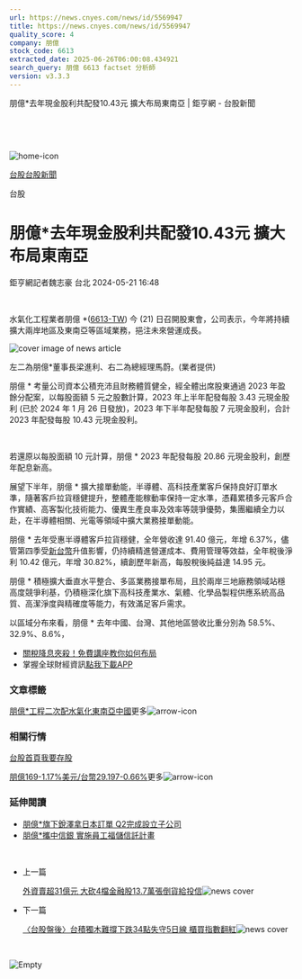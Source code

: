 ```yaml
---
url: https://news.cnyes.com/news/id/5569947
title: https://news.cnyes.com/news/id/5569947
quality_score: 4
company: 朋億
stock_code: 6613
extracted_date: 2025-06-26T06:00:08.434921
search_query: 朋億 6613 factset 分析師
version: v3.3.3
---
```


朋億\*去年現金股利共配發10.43元 擴大布局東南亞 | 鉅亨網 - 台股新聞

‌

‌

![home-icon](/assets/icons/breadCrumb/symbol-icon-home.svg)

[台股](/news/cat/tw_stock)[台股新聞](/news/cat/tw_stock_news)

台股

# 朋億\*去年現金股利共配發10.43元 擴大布局東南亞

鉅亨網記者魏志豪 台北 2024-05-21 16:48

‌

水氣化工程業者朋億 \*([6613-TW](https://www.cnyes.com/twstock/6613)) 今 (21) 日召開股東會，公司表示，今年將持續擴大兩岸地區及東南亞等區域業務，挹注未來營運成長。

![cover image of news article](/_next/image?url=https%3A%2F%2Fcimg.cnyes.cool%2Fprod%2Fnews%2F5569947%2Fl%2F808b4a8374aa41e109dacdd51359ef1f.jpg&w=3840&q=75)

左二為朋億\*董事長梁進利、右二為總經理馬蔚。(業者提供)

朋億 \* 考量公司資本公積充沛且財務體質健全，經全體出席股東通過 2023 年盈餘分配案，以每股面額 5 元之股數計算，2023 年上半年配發每股 3.43 元現金股利 (已於 2024 年 1 月 26 日發放)，2023 年下半年配發每股 7 元現金股利，合計 2023 年配發每股 10.43 元現金股利。

‌

若還原以每股面額 10 元計算，朋億 \* 2023 年配發每股 20.86 元現金股利，創歷年配息新高。

展望下半年，朋億 \* 擴大接單動能，半導體、高科技產業客戶保持良好訂單水準，隨著客戶拉貨穩健提升，整體產能稼動率保持一定水準，憑藉累積多元客戶合作實績、高客製化技術能力、優異生產良率及效率等競爭優勢，集團繼續全力以赴，在半導體相關、光電等領域中擴大業務接單動能。

朋億 \* 去年受惠半導體客戶拉貨穩健，全年營收達 91.40 億元，年增 6.37%，儘管第四季受[新台幣](https://invest.cnyes.com/forex/detail/usdtwd)升值影響，仍持續精進營運成本、費用管理等效益，全年稅後淨利 10.42 億元，年增 30.82%，續創歷年新高，每股稅後純益達 14.95 元。

朋億 \* 積極擴大垂直水平整合、多區業務接單布局，且於兩岸三地廠務領域站穩高度競爭利基，仍積極深化旗下高科技產業水、氣體、化學品製程供應系統高品質、高潔淨度與精確度等能力，有效滿足客戶需求。

以區域分布來看，朋億 \* 去年中國、台灣、其他地區營收比重分別為 58.5%、32.9%、8.6%，

* [關稅降息夾殺！免費講座教你如何布局](https://www.rsc.com.tw/Cnyes_RSC/SeminarBooking2025InvestmentOutlook.aspx?utm_source=anue&utm_medium=usstocks_end)
* 掌握全球財經資訊[點我下載APP](http://www.cnyes.com/app/?utm_source=mweb&utm_medium=HamMenuBanner&utm_campaign=fixed&utm_content=entr)

### 文章標籤

[朋億\*](https://news.cnyes.com/tag/朋億* "朋億*")[工程](https://news.cnyes.com/tag/工程 "工程")[二次配](https://news.cnyes.com/tag/二次配 "二次配")[水氣化](https://news.cnyes.com/tag/水氣化 "水氣化")[東南亞](https://news.cnyes.com/tag/東南亞 "東南亞")[中國](https://news.cnyes.com/tag/中國 "中國")更多![arrow-icon](/assets/icons/arrows/arrow-down.svg)

### 相關行情

[台股首頁](https://www.cnyes.com/twstock)[我要存股](https://supr.link/8OHaU)

[朋億169-1.17%](https://www.cnyes.com/twstock/6613)[美元/台幣29.197-0.66%](https://invest.cnyes.com/forex/detail/USDTWD)更多![arrow-icon](/assets/icons/arrows/arrow-down.svg)

### 延伸閱讀

* [朋億\*旗下銳澤拿日本訂單 Q2完成設立子公司](/news/id/5499177)
* [朋億\*攜中信銀 實施員工福儲信託計畫](/news/id/5560305)

‌

* 上一篇

  [外資賣超31億元 大砍4檔金融股13.7萬張倒貨給投信](/news/id/5570222)![news cover](https://cimg.cnyes.cool/prod/news/5570222/m/e9c95483197f42dae0a5a81622a5128a.jpg)
* 下一篇

  [〈台股盤後〉台積獨木難撐下跌34點失守5日線 櫃買指數翻紅](/news/id/5569755)![news cover](https://cimg.cnyes.cool/prod/news/5569755/m/d476de3dc846e43e7a136eb777a2e10c.jpg)

‌

![Empty](/assets/icons/skeleton/empty-image.svg)

‌